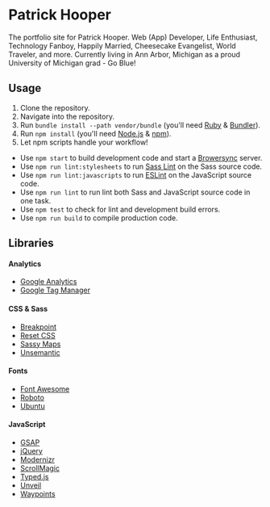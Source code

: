 # Patrick Hooper
The portfolio site for Patrick Hooper. Web (App) Developer, Life Enthusiast, Technology Fanboy, Happily Married, Cheesecake Evangelist, World Traveler, and more. Currently living in Ann Arbor, Michigan as a proud University of Michigan grad - Go Blue!

## Usage
1. Clone the repository.
2. Navigate into the repository.
3. Run `bundle install --path vendor/bundle` (you'll need [Ruby](https://www.ruby-lang.org/en/) & [Bundler](http://bundler.io/)).
4. Run `npm install` (you'll need [Node.js](https://nodejs.org/en/) & [npm](https://www.npmjs.com/)).
5. Let npm scripts handle your workflow!
  * Use `npm start` to build development code and start a [Browersync](https://www.browsersync.io/) server.
  * Use `npm run lint:stylesheets` to run [Sass Lint](https://github.com/sasstools/sass-lint) on the Sass source code.
  * Use `npm run lint:javascripts` to run [ESLint](http://eslint.org/) on the JavaScript source code.
  * Use `npm run lint` to run lint both Sass and JavaScript source code in one task.
  * Use `npm test` to check for lint and development build errors.
  * Use `npm run build` to compile production code.

## Libraries

#### Analytics
- [Google Analytics](https://www.google.com/analytics/)
- [Google Tag Manager](https://www.google.com/analytics/tag-manager/)

#### CSS & Sass
- [Breakpoint](http://breakpoint-sass.com/)
- [Reset CSS](https://necolas.github.io/normalize.css/)
- [Sassy Maps](https://github.com/at-import/Sassy-Maps)
- [Unsemantic](http://unsemantic.com/)

#### Fonts
- [Font Awesome](http://fortawesome.github.io/Font-Awesome/)
- [Roboto](https://www.google.com/fonts/specimen/Roboto)
- [Ubuntu](https://www.google.com/fonts/specimen/Ubuntu)

#### JavaScript
- [GSAP](http://greensock.com/gsap)
- [jQuery](https://jquery.com)
- [Modernizr](http://modernizr.com/)
- [ScrollMagic](http://scrollmagic.io/)
- [Typed.js](http://www.mattboldt.com/demos/typed-js/)
- [Unveil](http://luis-almeida.github.io/unveil/)
- [Waypoints](http://imakewebthings.com/waypoints/)
